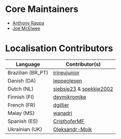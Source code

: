 # Core Maintainers
- [Anthony Rappa](https://github.com/rappasoft)
- [Joe McElwee](https://github.com/lrljoe)

# Localisation Contributors
| Language | Contributor(s) |
| --- | --- |
| Brazilian (BR_PT) | [irineujunior](https://github.com/irineujunior)|
| Danish (DA) | [jeppeolesen](https://github.com/jeppeolesen) |
| Dutch (NL) | [siebsie23](https://github.com/siebsie23) & [spekkie2002](https://github.com/spekkie2002)|
| Finnish (FI) | [devmikromike](https://github.com/devmikromike) |
| French (FR) | [dgillier](https://github.com/dgillier) |
| Malay (MS) | [wanadri](https://github.com/wanadri) |
| Spanish (ES) | [CristhoferMF](https://github.com/CristhoferMF) |
| Ukrainian (UK) | [Oleksandr-Moik](https://github.com/Oleksandr-Moik) |
